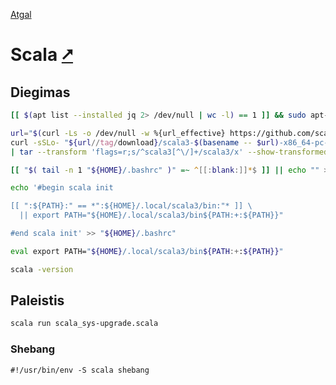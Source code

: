 [Atgal](./readme.md)

# Scala [&#x2B67;](https://scala-lang.org/)

## Diegimas

```bash
[[ $(apt list --installed jq 2> /dev/null | wc -l) == 1 ]] && sudo apt-get install jq 

url="$(curl -Ls -o /dev/null -w %{url_effective} https://github.com/scala/scala3/releases/latest)"
curl -sSLo- "${url//tag/download}/scala3-$(basename -- $url)-x86_64-pc-linux.tar.gz" \
| tar --transform 'flags=r;s/^scala3[^\/]+/scala3/x' --show-transformed-names -xzvC "${HOME}/.local"

[[ "$( tail -n 1 "${HOME}/.bashrc" )" =~ ^[[:blank:]]*$ ]] || echo "" >> "${HOME}/.bashrc"

echo '#begin scala init

[[ ":${PATH}:" == *":${HOME}/.local/scala3/bin:"* ]] \
  || export PATH="${HOME}/.local/scala3/bin${PATH:+:${PATH}}"

#end scala init' >> "${HOME}/.bashrc"

eval export PATH="${HOME}/.local/scala3/bin${PATH:+:${PATH}}"

scala -version
```

## Paleistis

```bash
scala run scala_sys-upgrade.scala
```

### Shebang

```shebang
#!/usr/bin/env -S scala shebang
```
